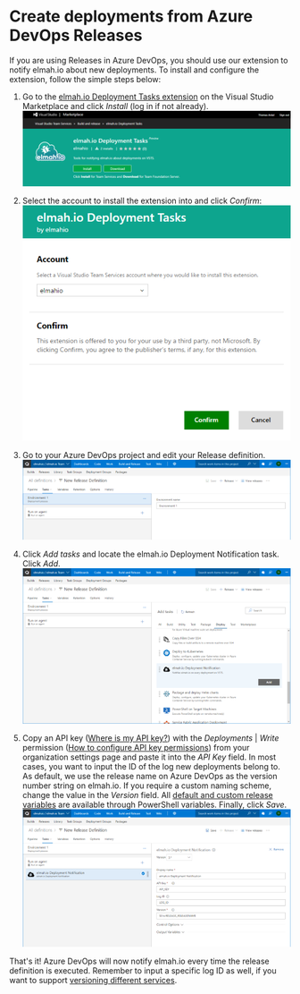 # Create deployments from Azure DevOps Releases

If you are using Releases in Azure DevOps, you should use our extension to notify elmah.io about new deployments. To install and configure the extension, follow the simple steps below:

1. Go to the [elmah.io Deployment Tasks extension](https://marketplace.visualstudio.com/items?itemName=elmahio.deploy-tasks) on the Visual Studio Marketplace and click _Install_ (log in if not already).
![elmah.io Azure DevOps extension](images/vsts_extension.png)

2. Select the account to install the extension into and click _Confirm_:
![elmah.io Azure DevOps account](images/vsts_select_account.png)

3. Go to your Azure DevOps project and edit your Release definition.
![Azure DevOps release definition](images/vsts_release_definition.png)

4. Click _Add tasks_ and locate the elmah.io Deployment Notification task. Click _Add_.
![Add Azure DevOps task](images/vsts_add_task.png)

5. Copy an API key ([Where is my API key?](https://docs.elmah.io/where-is-my-api-key/)) with the *Deployments* | *Write* permission ([How to configure API key permissions](https://docs.elmah.io/how-to-configure-api-key-permissions/)) from your organization settings page and paste it into the _API Key_ field. In most cases, you want to input the ID of the log new deployments belong to. As default, we use the release name on Azure DevOps as the version number string on elmah.io. If you require a custom naming scheme, change the value in the _Version_ field. All [default and custom release variables](https://docs.microsoft.com/en-us/vsts/build-release/concepts/definitions/release/variables?view=vsts&tabs=batch) are available through PowerShell variables. Finally, click _Save_.
![Azure DevOps task added](images/vsts_task_added.png)

That's it! Azure DevOps will now notify elmah.io every time the release definition is executed. Remember to input a specific log ID as well, if you want to support [versioning different services](/setup-deployment-tracking/#decorate-your-messages-with-a-version-number).